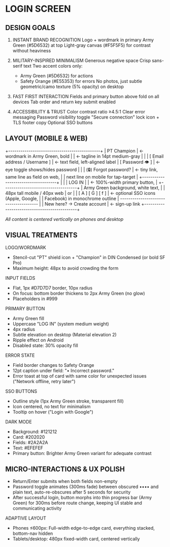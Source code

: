 LOGIN SCREEN
==========================

DESIGN GOALS
------------

1. INSTANT BRAND RECOGNITION
   Logo + wordmark in primary Army Green (#5D6532) at top
   Light-gray canvas (#F5F5F5) for contrast without heaviness

2. MILITARY-INSPIRED MINIMALISM
   Generous negative space
   Crisp sans-serif text
   Two accent colors only:
     - Army Green (#5D6532) for actions
     - Safety Orange (#E55353) for errors
   No photos, just subtle geometric/camo texture (5% opacity) on desktop

3. FAST FIRST INTERACTION
   Fields and primary button above fold on all devices
   Tab order and return key submit enabled

4. ACCESSIBILITY & TRUST
   Color contrast ratio ≥4.5:1
   Clear error messaging
   Password visibility toggle
   "Secure connection" lock icon + TLS footer copy
   Optional SSO buttons


LAYOUT (MOBILE & WEB)
---------------------

+---------------------------------------------+
|               PT Champion                   |  <- wordmark in Army Green, bold
|                                             |  <- tagline in 14pt medium-gray
|                                             |
|  [ Email address / Username ]               |  <- text field, left-aligned label
|  [ Password          👁 ]                   |  <- eye toggle shows/hides password
|                                             |
|  (🔒) Forgot password?                      |  <- tiny link, same line as field on web,
|                                             |     next line on mobile for tap-target
|  +------------------------------------+     |
|  |  LOG IN                            |     |  <- 100%-width primary button,
|  +------------------------------------+     |     Army Green background, white text,
|                                             |     48px tall mobile / 40px web
|  or                                         |
|  [ A ] [ G ] [ f ]                         |  <- optional SSO icons (Apple, Google,
|                                             |     Facebook) in monochrome outline
|  --------------------------------------     |
|  New here?  →  Create account               |  <- sign-up link
+---------------------------------------------+

*All content is centered vertically on phones and desktop*


VISUAL TREATMENTS
----------------

LOGO/WORDMARK
- Stencil-cut "PT" shield icon + "Champion" in DIN Condensed (or bold SF Pro)
- Maximum height: 48px to avoid crowding the form

INPUT FIELDS
- Flat, 1px #D7D7D7 border, 10px radius
- On focus: bottom border thickens to 2px Army Green (no glow)
- Placeholders in #999

PRIMARY BUTTON
- Army Green fill
- Uppercase "LOG IN" (system medium weight)
- 4px radius
- Subtle elevation on desktop (Material elevation 2)
- Ripple effect on Android
- Disabled state: 30% opacity fill

ERROR STATE
- Field border changes to Safety Orange
- 12pt caption under field: "• Incorrect password."
- Error toast at top of card with same color for unexpected issues
  ("Network offline, retry later")

SSO BUTTONS
- Outline style (1px Army Green stroke, transparent fill)
- Icon centered, no text for minimalism
- Tooltip on hover ("Login with Google")

DARK MODE
- Background: #121212
- Card: #202020
- Fields: #2A2A2A
- Text: #EFEFEF
- Primary button: Brighter Army Green variant for adequate contrast


MICRO-INTERACTIONS & UX POLISH
------------------------------

- Return/Enter submits when both fields non-empty
- Password toggle animates (300ms fade) between obscured •••• and plain text,
  auto-re-obscures after 5 seconds for security
- After successful login, button morphs into thin progress bar (Army Green)
  for 300ms before route change, keeping UI stable and communicating activity

ADAPTIVE LAYOUT
- Phones ≤600px: Full-width edge-to-edge card, everything stacked, bottom-nav hidden
- Tablets/desktop: 480px fixed-width card, centered vertically